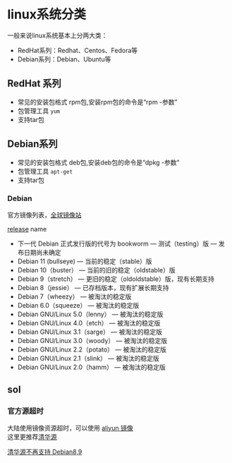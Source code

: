 # linux系统分类

一般来说linux系统基本上分两大类：

* RedHat系列：Redhat、Centos、Fedora等
* Debian系列：Debian、Ubuntu等

## RedHat 系列

* 常见的安装包格式 rpm包,安装rpm包的命令是“rpm -参数”
* 包管理工具 `yum`
* 支持tar包

## Debian系列

* 常见的安装包格式 deb包,安装deb包的命令是“dpkg -参数”
* 包管理工具 `apt-get`
* 支持tar包

### Debian

官方镜像列表，[全球镜像站](https://www.debian.org/mirror/list.zh-cn.html)

[release](https://www.debian.org/releases/) name

* 下一代 Debian 正式发行版的代号为 bookworm — 测试（testing）版 — 发布日期尚未确定
* Debian 11 (bullseye) — 当前的稳定（stable）版
* Debian 10（buster） — 当前的旧的稳定（oldstable）版
* Debian 9（stretch） — 更旧的稳定（oldoldstable）版，现有长期支持
* Debian 8（jessie） — 已存档版本，现有扩展长期支持
* Debian 7（wheezy） — 被淘汰的稳定版
* Debian 6.0（squeeze） — 被淘汰的稳定版
* Debian GNU/Linux 5.0（lenny） — 被淘汰的稳定版
* Debian GNU/Linux 4.0（etch） — 被淘汰的稳定版
* Debian GNU/Linux 3.1（sarge） — 被淘汰的稳定版
* Debian GNU/Linux 3.0（woody） — 被淘汰的稳定版
* Debian GNU/Linux 2.2（potato） — 被淘汰的稳定版
* Debian GNU/Linux 2.1（slink） — 被淘汰的稳定版
* Debian GNU/Linux 2.0（hamm） — 被淘汰的稳定版

## sol

### 官方源超时

大陆使用镜像资源超时，可以使用 [aliyun 镜像](https://developer.aliyun.com/mirror/debian)  
这里更推荐[清华源](https://mirrors.tuna.tsinghua.edu.cn/help/debian/)

[清华源不再支持 Debian8,9](https://github.com/tuna/issues/issues/1715)

